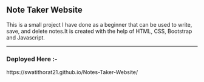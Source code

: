 <h2>Note Taker Website</h2>
This is a small project I have done as a beginner that can be used to write, save, and delete notes.It is created with the help of HTML, CSS, Bootstrap and Javascript.
<hr>
<h3>Deployed Here :- </h3> https://swatithorat21.github.io/Notes-Taker-Website/

